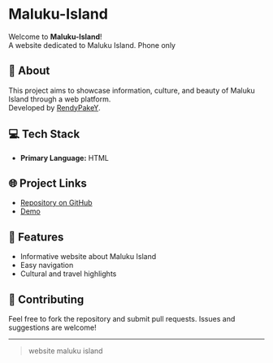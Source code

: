 # Maluku-Island

Welcome to **Maluku-Island**!  
A website dedicated to Maluku Island.
Phone only

## 📝 About
This project aims to showcase information, culture, and beauty of Maluku Island through a web platform.  
Developed by [RendyPakeY](https://github.com/RendyPakeY).

## 💻 Tech Stack
- **Primary Language:** HTML

## 🌐 Project Links
- [Repository on GitHub](https://github.com/RendyPakeY/Maluku-Island)
- [Demo](https://RendyPakeY.github.io/Maluku-Island)

## 🚀 Features
- Informative website about Maluku Island
- Easy navigation
- Cultural and travel highlights

## 🤝 Contributing
Feel free to fork the repository and submit pull requests. Issues and suggestions are welcome!

---

> website maluku island
